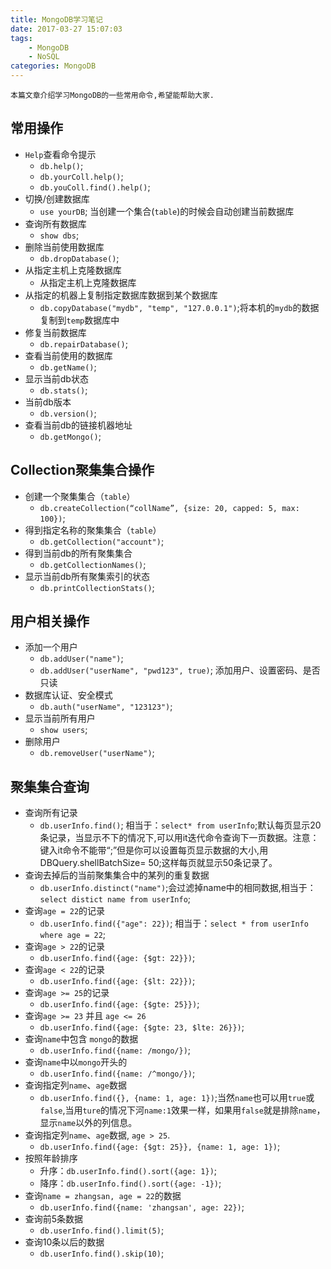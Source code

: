 ```yaml
---
title: MongoDB学习笔记
date: 2017-03-27 15:07:03
tags:
    - MongoDB
    - NoSQL
categories: MongoDB
---
```


    本篇文章介绍学习MongoDB的一些常用命令,希望能帮助大家.

<!--more-->

## 常用操作

- `Help`查看命令提示
    + `db.help()`;
    + `db.yourColl.help()`;
    + `db.youColl.find().help()`;
- 切换/创建数据库
    + `use yourDB`;  当创建一个集合(`table`)的时候会自动创建当前数据库
- 查询所有数据库
    + `show dbs`;
- 删除当前使用数据库
    + `db.dropDatabase()`;
- 从指定主机上克隆数据库
    + 从指定主机上克隆数据库
- 从指定的机器上复制指定数据库数据到某个数据库
    + `db.copyDatabase("mydb", "temp", "127.0.0.1")`;将本机的`mydb`的数据复制到`temp`数据库中
- 修复当前数据库
    + `db.repairDatabase()`;
- 查看当前使用的数据库
    + `db.getName()`;
- 显示当前db状态
    + `db.stats()`;
- 当前db版本
    + `db.version()`;
- 查看当前db的链接机器地址
    + `db.getMongo()`;

## Collection聚集集合操作

- 创建一个聚集集合（`table`）
    + `db.createCollection(“collName”, {size: 20, capped: 5, max: 100})`;
- 得到指定名称的聚集集合（`table`）
    + `db.getCollection("account")`;
- 得到当前db的所有聚集集合
    + `db.getCollectionNames()`;
- 显示当前db所有聚集索引的状态
    + `db.printCollectionStats()`;

## 用户相关操作

- 添加一个用户
    + `db.addUser("name")`;
    + `db.addUser("userName", "pwd123", true)`; 添加用户、设置密码、是否只读
- 数据库认证、安全模式
    + `db.auth("userName", "123123")`;
- 显示当前所有用户
    + `show users`;
- 删除用户
    + `db.removeUser("userName")`;

## 聚集集合查询

- 查询所有记录
    + `db.userInfo.find()`; 相当于：`select* from userInfo`;默认每页显示20条记录，当显示不下的情况下,可以用it迭代命令查询下一页数据。注意：键入it命令不能带“;”但是你可以设置每页显示数据的大小,用DBQuery.shellBatchSize= 50;这样每页就显示50条记录了。
- 查询去掉后的当前聚集集合中的某列的重复数据
    + `db.userInfo.distinct("name")`;会过滤掉name中的相同数据,相当于：`select distict name from userInfo`;
- 查询`age = 22`的记录
    + `db.userInfo.find({"age": 22})`; 相当于：`select * from userInfo where age = 22`;
- 查询`age > 22`的记录
    + `db.userInfo.find({age: {$gt: 22}})`;
- 查询`age < 22`的记录
    + `db.userInfo.find({age: {$lt: 22}})`;
- 查询`age >= 25`的记录
    + `db.userInfo.find({age: {$gte: 25}})`;
- 查询`age >= 23` 并且 `age <= 26`
    + `db.userInfo.find({age: {$gte: 23, $lte: 26}})`;
- 查询`name`中包含 `mongo`的数据
    + `db.userInfo.find({name: /mongo/})`;
- 查询`name`中以`mongo`开头的
    + `db.userInfo.find({name: /^mongo/})`;
- 查询指定列`name`、`age`数据
    + `db.userInfo.find({}, {name: 1, age: 1})`;当然`name`也可以用`true`或`false`,当用`ture`的情况下河`name:1`效果一样，如果用`false`就是排除`name`，显示`name`以外的列信息。
- 查询指定列`name`、`age`数据, `age > 25`.
    + `db.userInfo.find({age: {$gt: 25}}, {name: 1, age: 1})`;
- 按照年龄排序
    + 升序：`db.userInfo.find().sort({age: 1})`;
    + 降序：`db.userInfo.find().sort({age: -1})`;
- 查询`name = zhangsan, age = 22`的数据
    + `db.userInfo.find({name: 'zhangsan', age: 22})`;
- 查询前5条数据
    + `db.userInfo.find().limit(5)`;
- 查询10条以后的数据
    + `db.userInfo.find().skip(10)`;
